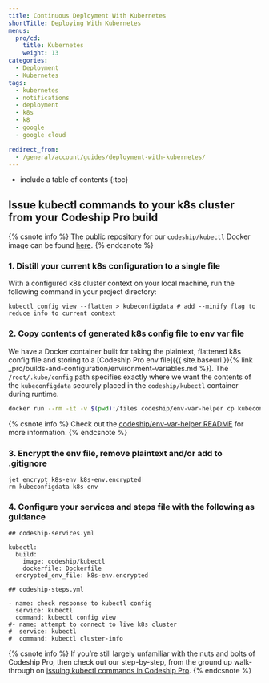 ```yaml
---
title: Continuous Deployment With Kubernetes
shortTitle: Deploying With Kubernetes
menus:
  pro/cd:
    title: Kubernetes
    weight: 13
categories:
  - Deployment
  - Kubernetes     
tags:
  - kubernetes
  - notifications
  - deployment
  - k8s
  - k8
  - google
  - google cloud

redirect_from:
  - /general/account/guides/deployment-with-kubernetes/
---
```


* include a table of contents
{:toc}

## Issue kubectl commands to your k8s cluster from your Codeship Pro build

{% csnote info %}
The public repository for our `codeship/kubectl` Docker image can be found [here](https://github.com/codeship-library/kubectl).
{% endcsnote %}

### 1. Distill your current k8s configuration to a single file

With a configured k8s cluster context on your local machine, run the following command in your project directory:

```shell
kubectl config view --flatten > kubeconfigdata # add --minify flag to reduce info to current context
```

### 2. Copy contents of generated k8s config file to env var file

We have a Docker container built for taking the plaintext, flattened k8s config file and storing to a [Codeship Pro env file]({{ site.baseurl }}{% link _pro/builds-and-configuration/environment-variables.md %}). The `/root/.kube/config` path specifies exactly where we want the contents of the `kubeconfigdata` securely placed in the `codeship/kubectl` container during runtime.

```bash
docker run --rm -it -v $(pwd):/files codeship/env-var-helper cp kubeconfigdata:/root/.kube/config k8s-env
```

{% csnote info %}
Check out the [codeship/env-var-helper README](https://github.com/codeship-library/docker-utilities/tree/master/env-var-helper) for more information.
{% endcsnote %}

### 3. Encrypt the env file, remove plaintext and/or add to .gitignore

```shell
jet encrypt k8s-env k8s-env.encrypted
rm kubeconfigdata k8s-env
```

### 4. Configure your services and steps file with the following as guidance

```shell
## codeship-services.yml

kubectl:
  build:
    image: codeship/kubectl
    dockerfile: Dockerfile
  encrypted_env_file: k8s-env.encrypted
```

```shell
## codeship-steps.yml

- name: check response to kubectl config
  service: kubectl
  command: kubectl config view
#- name: attempt to connect to live k8s cluster
#  service: kubectl
#  command: kubectl cluster-info
```

{% csnote info %}
If you’re still largely unfamiliar with the nuts and bolts of Codeship Pro, then check out our step-by-step, from the ground up walk-through on [issuing kubectl commands in Codeship Pro](https://github.com/codeship-library/kubectl-connection-demo).
{% endcsnote %}
